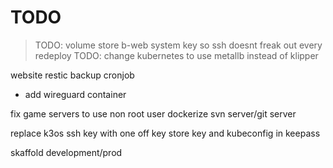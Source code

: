 # TODO

> TODO: volume store b-web system key so ssh doesnt freak out every redeploy
> TODO: change kubernetes to use metallb instead of klipper

website restic backup cronjob

- add wireguard container

fix game servers to use non root user
dockerize svn server/git server

replace k3os ssh key with one off key
store key and kubeconfig in keepass

skaffold development/prod
